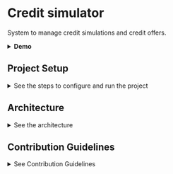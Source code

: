 # Credit simulator

System to manage credit simulations and credit offers.

<details>
  <summary><b>Demo</b></summary>
<br>

You can try out a demo of the API [here](https://demo-url-to-change/docs).

To access the demo, use `/auth/login` with the following credentials:
```json
{
  "username": "admin__1",
  "password": "ABC#abc#123"
}
```

You can use the Swagger Bearer authentication by clicking `Authorize` to enter the token generated from the `/auth/login` endpoint. Once you have authenticated with the token, you can automatically test all endpoints that the user has access to.

</details>

## Project Setup

<details>
  <summary>See the steps to configure and run the project</summary>
<br>

1. **Install Node.js, Git, and Npm:**

    Download and install **Node.js** (preferably version 22 to ensure compatibility) from the official website: [https://nodejs.org/en](https://nodejs.org/en). Verify the installation by running:

    ```bash
    node --version
    ```

    Download and install **Git** from the official website: [https://git-scm.com](https://git-scm.com). Verify the installation by running:

    ```bash
    git --version
    ```

    **Npm** is installed automatically with Node.js. Verify the installation by running:

    ```bash
    npm --version
    ```

2. **Clone the project and switch to the `develop` branch:**

    Run the following commands to clone the repository and checkout the `develop` branch:

    ```bash
    git clone https://github.com/cerciber/credit-simulator.git
    cd credit-simulator
    git checkout develop
    ```

3. **Install dependencies:**

    Run the following command to install all project dependencies:

    ```bash
    npm install
    ```

4. **Create configuration file:**

    Create a file named `.env.development` in the root of the project with the following content:

    ```bash
    # PORT: Port number on which the application will listen for incoming requests
    PORT=
    # MONGO_URI: Connection string for MongoDB. Includes the database server address, port, and authentication details if required.
    MONGO_URI=
    # JWT_SECRET_KEY: Key used for signing and verifying JSON Web Tokens (JWTs). Ensure this key is strong, unique, and kept confidential.
    JWT_SECRET_KEY=
    ```

5. **Create sample data (Only if you want to use your own database):**

    If you need reset database and set sample data, you can easily do so by running the following command:

    ```bash
    npm run db:reset
    ```

6. **Install VSC extensions (Optional for Visual Studio Code) :**

    You can install the required VS Code extensions by running the following commands:

    ```bash
    code --install-extension dbaeumer.vscode-eslint
    code --install-extension rvest.vs-code-prettier-eslint
    ```

    Alternatively, you can install these extensions `Prettier ESlint` and `ESlint` manually from the VS Code marketplace.

    To ensure that the configurations are applied correctly, restart Visual Studio Code.
<br>

7. **Run the project in development mode:**

    Navigate to the project directory and run the following command to start the project in development mode:

    ```bash
    npm run start:dev
    ```

    This will start the project with the development configuration. 
    
    You can view the documentation at `http://localhost:<PORT>/docs`, where `<PORT>` is the port specified in your `.env.development` file.

</details>

## Architecture

<details>
  <summary>See the architecture</summary>
<br>

<details> 
  <br>
  <summary>General architecture</summary>

  ![General architecture](public/readme/general-architecture.jpg)

  The general architecture include a **Server** that interacts with the **Client** through a **RESTful API**. The microservice is built using Node.js (TypeScript) with the Nest.js framework, following best practices for modularity and scalability.

  The **Server** communicates with a **DB**, a mongo database, using **Mongoose** as the ORM to handle data modeling and interactions.

</details>

<details>
  <br>
  <summary>Structure</summary>

  ![Structure](public/readme/structure.jpg)

  You can see the project's file and directory structure, designed to maintain a modular organization and facilitate code development and maintenance. The concepts are described below.

  - **Git customs**: Husky for managing Git hooks and ensuring code quality before commits.
  - **Workspace customs**: VSCode settings for consistent development environment configuration.
  - **Packages**: Dependencies and libraries managed via `package.json`.
  - **Logs**: Application logging files.
  - **Test**: Contains automated tests for verifying application functionality.
  - **Build**: Build scripts and output directories for compiled code.
  - **General configs**: Configuration files and global settings.
  - **Core module**: The root module of the application.
    - **Common**: Shared utilities and components used across the application.
      - **Statics**: Static files like codes, constants, docs, meesages and paths.
      - **Scripts**: Utility scripts.
      - **Decorators**: Custom decorators used to extend functionality.
      - **Exceptions**: Custom exception classes for error handling.
      - **Functions**: Utility functions and helpers.
      - **Interceptors**: Request and response interceptors for modifying or handling data.
    - **Dto's**: Data Transfer Objects for validating and transforming data.
    - **Services**: Business logic and service layer handling data processing.
    - **Module**: `app.module.ts` - The root module of the application.
    - **Main**: `main.ts` - The entry point of the application, bootstrapping the NestJS app.
    - **Modules**: Specific modules that encapsulate related controllers, services, and DTOs.

  ![Structure](public/readme/modular-structure-and-flow.jpg)

  You can see the general file and directory structure for submodules and the recommended flow to maintain a modular architecture. The concepts are described below.

  - **Dto's**: Data Transfer Objects for validating and transforming data.
  - **Controller**: Manages incoming requests, processes them, and returns appropriate responses.
  - **Services**: Business logic and service layer handling data processing and interactions with the database.
  - **Module**: `submodule-name.module.ts` - Defines the module configuration, imports necessary components, and sets up dependencies.
  - **Sub-Modules**: Specific sub-modules that encapsulate related controllers, services, and DTOs, allowing for organized and modular code.
  - **Schema**: Defines the data structure and validation rules for MongoDB collections, used for database interactions. It is not part of the submodule structure but is centralized in the specific MongoDB module.

</details>

<details>
  <br>
  <summary>Data Model</summary>

  ![Data Model](public/readme/nosql-data-model-diagram.jpg)

  The NoSQL database features Accounts and Credit Offers, incorporating relations, types, descriptions and basic constraints.

</details>

<details>
  <br>
  <summary>Use Cases</summary>

  ![Accounts auth use cases](public/readme/use-cases/auth-use-cases.jpg)

  The **Auth use cases** illustrates the interactions between an user and the system for managing user auth. The user can perform the following actions:

  - **Login**: Authenticate user on the system.

  ![Accounts management use cases](public/readme/use-cases/accounts-management-use-cases.jpg)

  The **Accounts Management use cases** illustrates the interactions between an user and the system for managing user accounts. The user can perform the following actions:

  - **Get accounts**: Retrieve a list of all accounts.
  - **Get account by id**: Retrieve a specific account by its ID.
  - **Create account**: Create a new account.
  - **Update account by id**: Modify an existing account by its ID.
  - **Delete account by id**: Remove an existing account by its ID.

  ![Credit offer management use cases](public/readme/use-cases/credit-offer-management-use-cases.jpg)

  The **Credit Offer Management use cases** illustrates the interactions between an user and the system for managing credit offers. The user can perform the following actions:

  - **Get credit offers by client**: Retrieve a list of all credit offers by client.
  - **Get credit offer by id**: Retrieve a specific credit offer by its ID.
  - **Create credit offer**: Create a new credit offer.
  - **Disable credit offer by id**: Disable an existing credit offer by its ID.
  - **Get my credit offers**: Retrieve a list of all credit offers by the current user.
  - **Accept my credit offer by id**: Accept an existing credit offer of the current user by its ID.

  ![Credit simulation management use cases](public/readme/use-cases/credit-simulation-management-use-cases.jpg)

  The **Credit Simulation Management use cases** illustrates the interactions between an user and the system for managing credit simulations. The user can perform the following actions:

  - **Get valid periods**: Retrieve a list of all valid periods.
  - **Get interest rates**: Retrieve a list of all interest rates.
  - **Get insurance percentages**: Retrieve a list of all insurance percentages.
  - **Simulate credit**: Simulate a credit.

</details>

</details>

## Contribution Guidelines

<details>
  <summary>See Contribution Guidelines</summary>
  <br>

<details>
  <summary>Git Branching Strategy</summary>
  <br>

  The Git branching strategy ensures a structured and predictable workflow, facilitating continuous integration and easy management of releases and fixes. Below are the main branches and their specific purposes in the project:

  #### `main`
  Contains stable, production-ready code. All final releases are made from this branch.

  #### `develop`
  Integration branch for ongoing development. All new features and improvements are merged here before being released.

  #### `deploy`
  Used to prepare and deploy code to staging or production environments. Derived from `develop` or `main`.

  #### `fix/issue-xxxx`
  Dedicated branch for urgent bug fixes. Based on `main`, it’s used to resolve critical issues that need immediate attention.

  #### `feature/issue-xxxx`
  Individual branches for developing new features or resolving specific issues, derived from `develop`. Named according to the related issue number (`issue-xxxx`).

</details>

<details>
  <summary>Conventional Commits</summary>
  <br>

  Use this format for commit messages:

  #### **Type**
  - **`feat`**: New feature
  - **`fix`**: Bug fix
  - **`docs`**: Documentation update
  - **`style`**: Code formatting
  - **`refactor`**: Code change without adding features or fixing bugs
  - **`test`**: Adding or updating tests
  - **`chore`**: Maintenance tasks

  #### **Scope**
  - Optional: Identifies the part of the code affected (e.g., `auth`, `api`, `ui`).

  #### **Content**
  - Brief, imperative summary of the change.

  #### Examples

  - **Feature**: `feat(ui): add dark mode toggle`
  - **Bug Fix**: `fix(api): handle null values`
  - **Docs**: `docs(readme): update setup guide`

</details>

<details>
  <summary>Contribution Guide</summary>
  <br>

  This guide outlines the steps to effectively contribute to the project. By following these instructions, we ensure consistent quality, clear communication, and smooth collaboration among team members.

  ##### 1. Create an Issue
  - **Title**: Clearly describe the issue or feature.
  - **Details**: Add any relevant information or context.

  ##### 2. Branching
  - **From**: Always branch from `develop`.
  - **Branch Name**: Use `feature/issue-xxxx` (replace `xxxx` with the issue number).

  ##### 3. Development
  - **Code**: Implement the changes in your branch.
  - **Commits**: Follow the Conventional Commits guidelines.

  ##### 4. Pull Request
  - **PR Title**: Match the issue title.
  - **Description**: Briefly explain the changes.
  - **Target Branch**: Always target `develop`.

  ##### 5. Assign Reviewers
  - **Reviewers**: Assign at least two team members for review.
  - **Labels**: Add relevant labels (e.g., `bug`, `enhancement`).

  ##### 6. Address Feedback
  - **Revisions**: Make changes based on reviewer feedback.
  - **Final Check**: Ensure all comments are addressed before merging.

  ##### 7. Merge
  - **Approval**: At least one team member must approve the pull request before it can be merged.
  - **Merge**: Once approved, merge the PR into `develop`.
  - **Delete Branch**: Clean up by deleting the feature branch.

</details>

</details>